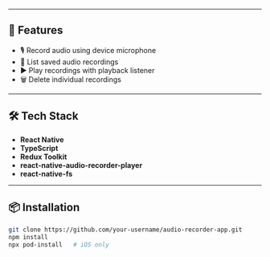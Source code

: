 
---

## 🚀 Features

- 🎙️ Record audio using device microphone
- 📂 List saved audio recordings
- ▶️ Play recordings with playback listener
- 🗑️ Delete individual recordings

---

## 🛠️ Tech Stack

- **React Native**
- **TypeScript**
- **Redux Toolkit**
- **react-native-audio-recorder-player**
- **react-native-fs**

---

## 📦 Installation

```bash
git clone https://github.com/your-username/audio-recorder-app.git
npm install
npx pod-install   # iOS only

